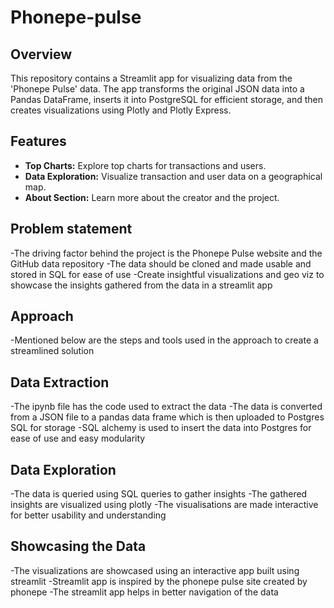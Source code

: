 # Phonepe-pulse

## Overview

This repository contains a Streamlit app for visualizing data from the 'Phonepe Pulse' data. The app transforms the original JSON data into a Pandas DataFrame, inserts it into PostgreSQL for efficient storage, and then creates visualizations using Plotly and Plotly Express.

## Features

- **Top Charts:** Explore top charts for transactions and users.
- **Data Exploration:** Visualize transaction and user data on a geographical map.
- **About Section:** Learn more about the creator and the project.

## Problem statement 
-The driving factor behind the project is the Phonepe Pulse website and the GitHub data repository 
-The data should be cloned and made usable and stored in SQL for ease of use 
-Create insightful visualizations and geo viz to showcase the insights gathered from the data in a streamlit app

## Approach
-Mentioned below are the steps and tools used in the approach to create a streamlined solution 

## Data Extraction 
-The ipynb file has the code used to extract the data 
-The data is converted from a JSON file to a pandas data frame which is then uploaded to Postgres SQL for storage 
-SQL alchemy is used to insert the data into Postgres for ease of use and easy modularity

## Data Exploration 
-The data is queried using SQL queries to gather insights 
-The gathered insights are visualized using plotly 
-The visualisations are made interactive for better usability and understanding 

## Showcasing the Data 
-The visualizations are showcased using an interactive app built using streamlit 
-Streamlit app is inspired by the phonepe pulse site created by phonepe 
-The streamlit app helps in better navigation of the data 
